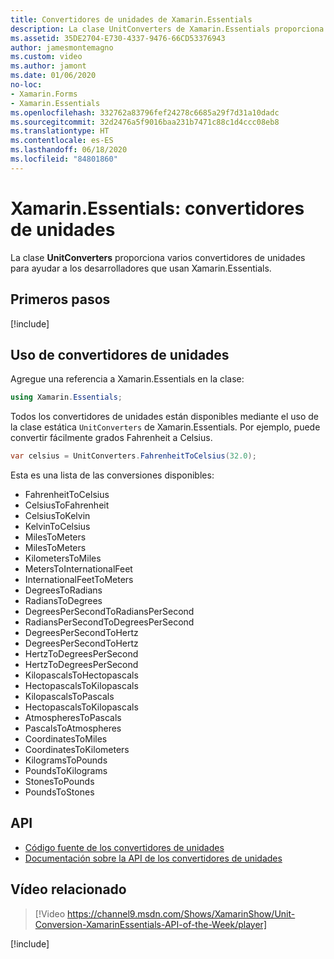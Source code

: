 ```yaml
---
title: Convertidores de unidades de Xamarin.Essentials
description: La clase UnitConverters de Xamarin.Essentials proporciona varios convertidores de unidades para ayudar a los desarrolladores que usan Xamarin.Essentials.
ms.assetid: 35DE2704-E730-4337-9476-66CD53376943
author: jamesmontemagno
ms.custom: video
ms.author: jamont
ms.date: 01/06/2020
no-loc:
- Xamarin.Forms
- Xamarin.Essentials
ms.openlocfilehash: 332762a83796fef24278c6685a29f7d31a10dadc
ms.sourcegitcommit: 32d2476a5f9016baa231b7471c88c1d4ccc08eb8
ms.translationtype: HT
ms.contentlocale: es-ES
ms.lasthandoff: 06/18/2020
ms.locfileid: "84801860"
---
```

# <a name="xamarinessentials-unit-converters"></a>Xamarin.Essentials: convertidores de unidades

La clase **UnitConverters** proporciona varios convertidores de unidades para ayudar a los desarrolladores que usan Xamarin.Essentials.

## <a name="get-started"></a>Primeros pasos

[!include[](~/essentials/includes/get-started.md)]

## <a name="using-unit-converters"></a>Uso de convertidores de unidades

Agregue una referencia a Xamarin.Essentials en la clase:

```csharp
using Xamarin.Essentials;
```

Todos los convertidores de unidades están disponibles mediante el uso de la clase estática `UnitConverters` de Xamarin.Essentials. Por ejemplo, puede convertir fácilmente grados Fahrenheit a Celsius.

```csharp
var celsius = UnitConverters.FahrenheitToCelsius(32.0);
```

Esta es una lista de las conversiones disponibles:

- FahrenheitToCelsius
- CelsiusToFahrenheit
- CelsiusToKelvin
- KelvinToCelsius
- MilesToMeters
- MilesToMeters
- KilometersToMiles
- MetersToInternationalFeet
- InternationalFeetToMeters
- DegreesToRadians
- RadiansToDegrees
- DegreesPerSecondToRadiansPerSecond
- RadiansPerSecondToDegreesPerSecond
- DegreesPerSecondToHertz
- DegreesPerSecondToHertz
- HertzToDegreesPerSecond
- HertzToDegreesPerSecond
- KilopascalsToHectopascals
- HectopascalsToKilopascals
- KilopascalsToPascals
- HectopascalsToKilopascals
- AtmospheresToPascals
- PascalsToAtmospheres
- CoordinatesToMiles
- CoordinatesToKilometers
- KilogramsToPounds
- PoundsToKilograms
- StonesToPounds
- PoundsToStones

## <a name="api"></a>API

- [Código fuente de los convertidores de unidades](https://github.com/xamarin/Essentials/tree/main/Xamarin.Essentials/Types/UnitConverters.shared.cs)
- [Documentación sobre la API de los convertidores de unidades](xref:Xamarin.Essentials.UnitConverters)

## <a name="related-video"></a>Vídeo relacionado

> [!Video https://channel9.msdn.com/Shows/XamarinShow/Unit-Conversion-XamarinEssentials-API-of-the-Week/player]

[!include[](~/essentials/includes/xamarin-show-essentials.md)]
